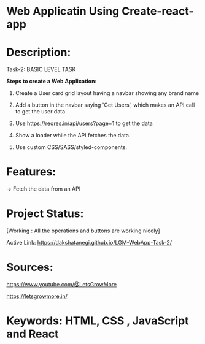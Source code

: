 # Web Applicatin Using Create-react-app 

# Description:

Task-2: BASIC LEVEL TASK

**Steps to create a Web Application:**

1. Create a User card grid layout having a navbar showing any brand name 

2. Add a button in the navbar saying 'Get Users', which makes an API call to get the user data

3. Use https://reqres.in/api/users?page=1 to get the data 

4. Show a loader while the API fetches the data. 

5. Use custom CSS/SASS/styled-components. 

# Features:
  -> Fetch the data from an API


# Project Status:

[Working : All the operations and buttons are working nicely]

Active Link: https://dakshatanegi.github.io/LGM-WebApp-Task-2/

# Sources:


https://www.youtube.com/@LetsGrowMore

https://letsgrowmore.in/

# Keywords: HTML, CSS , JavaScript and React
